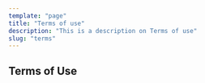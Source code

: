 ```yaml
---
template: "page"
title: "Terms of use"
description: "This is a description on Terms of use"
slug: "terms"
---
```


## Terms of Use